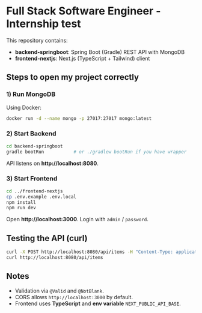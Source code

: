 # Full Stack Software Engineer - Internship test

This repository contains:
- **backend-springboot**: Spring Boot (Gradle) REST API with MongoDB
- **frontend-nextjs**: Next.js (TypeScript + Tailwind) client 

## Steps to open my project correctly

### 1) Run MongoDB
Using Docker:
```bash
docker run -d --name mongo -p 27017:27017 mongo:latest
```

### 2) Start Backend
```bash
cd backend-springboot
gradle bootRun           # or ./gradlew bootRun if you have wrapper
```
API listens on **http://localhost:8080**.

### 3) Start Frontend
```bash
cd ../frontend-nextjs
cp .env.example .env.local  
npm install
npm run dev
```
Open **http://localhost:3000**. Login with `admin` / `password`.

## Testing the API (curl)
```bash
curl -X POST http://localhost:8080/api/items -H "Content-Type: application/json" -d '{"name":"Sample","description":"Hello"}'
curl http://localhost:8080/api/items
```

## Notes
- Validation via `@Valid` and `@NotBlank`.
- CORS allows `http://localhost:3000` by default.
- Frontend uses **TypeScript** and **env variable** `NEXT_PUBLIC_API_BASE`.
